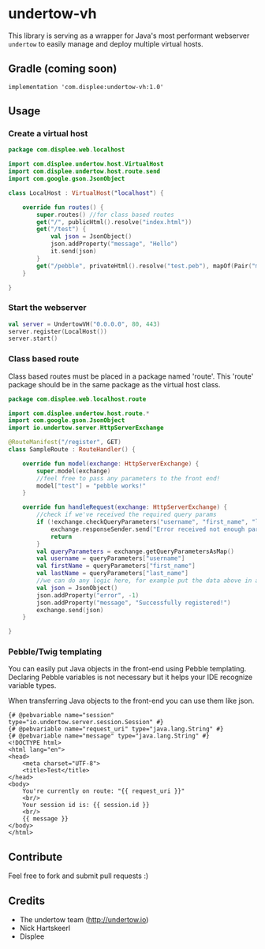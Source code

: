 # undertow-vh
This library is serving as a wrapper for Java's most performant webserver `undertow` to easily manage and deploy multiple virtual hosts.

## Gradle (coming soon)
```
implementation 'com.displee:undertow-vh:1.0'
```
## Usage

### Create a virtual host
```kotlin
package com.displee.web.localhost

import com.displee.undertow.host.VirtualHost
import com.displee.undertow.host.route.send
import com.google.gson.JsonObject

class LocalHost : VirtualHost("localhost") {

    override fun routes() {
        super.routes() //for class based routes
        get("/", publicHtml().resolve("index.html"))
        get("/test") {
            val json = JsonObject()
            json.addProperty("message", "Hello")
            it.send(json)
        }
        get("/pebble", privateHtml().resolve("test.peb"), mapOf(Pair("message", "Undertow is awesome!")))
    }

}
```

### Start the webserver
```kotlin
val server = UndertowVH("0.0.0.0", 80, 443)
server.register(LocalHost())
server.start()
```

### Class based route
Class based routes must be placed in a package named 'route'. This 'route' package should be in the same package as the virtual host class.
```kotlin
package com.displee.web.localhost.route

import com.displee.undertow.host.route.*
import com.google.gson.JsonObject
import io.undertow.server.HttpServerExchange

@RouteManifest("/register", GET)
class SampleRoute : RouteHandler() {

    override fun model(exchange: HttpServerExchange) {
        super.model(exchange)
        //feel free to pass any parameters to the front end!
        model["test"] = "pebble works!"
    }

    override fun handleRequest(exchange: HttpServerExchange) {
        //check if we've received the required query params
        if (!exchange.checkQueryParameters("username", "first_name", "last_name")) {
            exchange.responseSender.send("Error received not enough parameters.")
            return
        }
        val queryParameters = exchange.getQueryParametersAsMap()
        val username = queryParameters["username"]
        val firstName = queryParameters["first_name"]
        val lastName = queryParameters["last_name"]
        //we can do any logic here, for example put the data above in a database
        val json = JsonObject()
        json.addProperty("error", -1)
        json.addProperty("message", "Successfully registered!")
        exchange.send(json)
    }

}
```

### Pebble/Twig templating
You can easily put Java objects in the front-end using Pebble templating. Declaring Pebble variables is not necessary but it helps your IDE recognize variable types.

When transferring Java objects to the front-end you can use them like json.
```twig
{# @pebvariable name="session" type="io.undertow.server.session.Session" #}
{# @pebvariable name="request_uri" type="java.lang.String" #}
{# @pebvariable name="message" type="java.lang.String" #}
<!DOCTYPE html>
<html lang="en">
<head>
    <meta charset="UTF-8">
    <title>Test</title>
</head>
<body>
    You're currently on route: "{{ request_uri }}"
    <br/>
    Your session id is: {{ session.id }}
    <br/>
    {{ message }}
</body>
</html>
```

## Contribute
Feel free to fork and submit pull requests :)

## Credits
- The undertow team (http://undertow.io)
- Nick Hartskeerl
- Displee